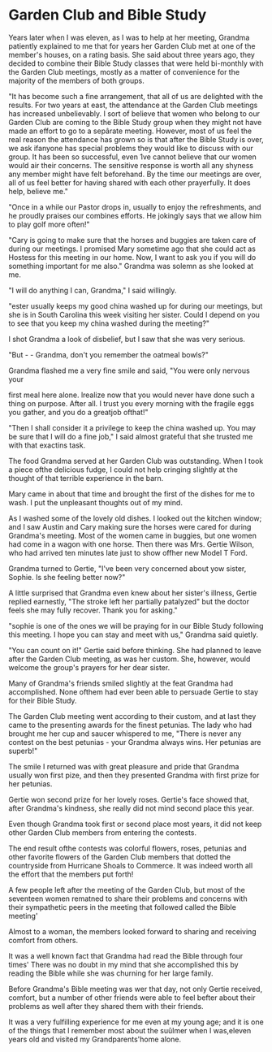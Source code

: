 Garden Club and Bible Study
===========================

Years later when I was eleven, as I was to help at her meeting, Grandma patiently
explained to me that for years her Garden Club met at one of the member's houses, on
a rating basis. She said about three years ago, they decided to combine their Bible
Study classes that were held bi-monthly with the Garden Club meetings, mostly as a
matter of convenience for the majority of the members of both groups.

"It has become such a fine arrangement, that all of us are delighted with the
results. For two years at east, the attendance at the Garden Club meetings has
increased unbelievably. I sort of believe that women who belong to our Garden Club
are coming to the Bible Study group when they might not have made an effort to go to
a sepârate meeting. However, most of us feel the real reason the attendance has grown
so is that after the Bible Study is over, we ask ifanyone has special problems they
would like to discuss with our group. It has been so successful, even 1ve cannot
believe that our women would air their concerns. The sensitive response is worth all
any shyness any member might have felt beforehand. By the time our meetings are over,
all of us feel better for having shared with each other prayerfully. It does help,
believe me."

"Once in a while our Pastor drops in, usually to enjoy the refreshments, and he
proudly praises our combines efforts. He jokingly says that we allow him to play golf
more often!"

"Cary is going to make sure that the horses and buggies are taken care of during our
meetings. I promised Mary sometime ago that she could act as Hostess for this meeting
in our home. Now, I want to ask you if you will do something important for me also."
Grandma was solemn as she looked at me.

"I will do anything I can, Grandma," I said willingly.

"ester usually keeps my good china washed up for during our meetings, but she is in
South Carolina this week visiting her sister. Could I depend on you to see that you
keep my china washed during the meeting?"

I shot Grandma a look of disbelief, but I saw that she was very serious.

"But - - Grandma, don't you remember the oatmeal bowls?"

Grandma flashed me a very fine smile and said, "You were only nervous your

first meal here alone. lrealize now that you would never have done such a thing on
purpose. After all. I trust you every morning with the fragile eggs you gather, and
you do a greatjob ofthat!"

"Then I shall consider it a privilege to keep the china washed up. You may be sure
that I will do a fine job," I said almost grateful that she trusted me with that
exactins task.

The food Grandma served at her Garden Club was outstanding. When I took a piece ofthe
delicious fudge, I could not help cringing slightly at the thought of that terrible
experience in the barn.

Mary came in about that time and brought the first of the dishes for me to wash. I
put the unpleasant thoughts out of my mind.

As I washed some of the lovely old dishes. I looked out the kitchen window; and I saw
Austin and Cary making sure the horses were cared for during Grandma's meeting. Most
of the women came in buggies, but one women had come in a wagon with one horse. Then
there was Mrs. Gertie Wilson, who had arrived ten minutes late just to show offher
new Model T Ford.

Grandma turned to Gertie, "I've been very concerned about yow sister, Sophie. Is she
feeling better now?"

A little surprised that Grandma even knew about her sister's illness, Gertie replied
earnestly, "The stroke left her partially patalyzed" but the doctor feels she may
fully recover. Thank you for asking."

"sophie is one of the ones we will be praying for in our Bible Study following this
meeting. I hope you can stay and meet with us," Grandma said quietly.

"You can count on it!" Gertie said before thinking. She had planned to leave after
the Garden Club meeting, as was her custom. She, however, would welcome the group's
prayers for her dear sister.

Many of Grandma's friends smiled slightly at the feat Grandma had accomplished. None
ofthem had ever been able to persuade Gertie to stay for their Bible Study.

The Garden Club meeting went according to their custom, and at last they came to the
presenting awards for the finest petunias. The lady who had brought me her cup and
saucer whispered to me, "There is never any contest on the best petunias - your
Grandma always wins. Her petunias are superb!"

The smile I returned was with great pleasure and pride that Grandma usually won first
pize, and then they presented Grandma with first prize for her petunias.

Gertie won second prize for her lovely roses. Gertie's face showed that, after
Grandma's kindness, she really did not mind second place this year.

Even though Grandma took first or second place most years, it did not keep other
Garden Club members from entering the contests.

The end result ofthe contests was colorful flowers, roses, petunias and other
favorite flowers of the Garden Club members that dotted the countryside from
Hurricane Shoals to Commerce. It was indeed worth all the effort that the members put
forth!

A few people left after the meeting of the Garden Club, but most of the seventeen
women rematned to share their problems and concerns with their sympathetic peers in
the meeting that followed called the Bible meeting'

Almost to a woman, the members looked forward to sharing and receiving comfort from
others.

It was a well known fact that Grandma had read the Bible through four times' There
was no doubt in my mind that she accomplished this by reading the Bible while she was
churning for her large family.

Before Grandma's Bible meeting was wer that day, not only Gertie received, comfort,
but a number of other friends were able to feel befter about their problems as well
after they shared them with their friends.

It was a very fulfilling experience for me even at my young age; and it is one of the
things that I remember most about the suûlmer when I was,eleven years old and visited
my Grandparents'home alone.

